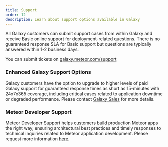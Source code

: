 ```yaml
---
title: Support
order: 12
description: Learn about support options available in Galaxy
---
```


All Galaxy customers can submit support cases from within Galaxy and receive Basic online support for deployment-related questions. There is no guaranteed response SLA for Basic support but questions are typically answered within 1-2 business days.  

You can submit tickets on [galaxy.meteor.com/support](https://galaxy.meteor.com/support)

<h3 id="Enhanced Galaxy Support Options">Enhanced Galaxy Support Options</h3>

Galaxy customers have the option to upgrade to higher levels of paid Galaxy support for guaranteed response times as short as 15-minutes with 24x7x365 coverage, including critical cases related to application downtime or degraded performance. Please contact [Galaxy Sales](mailto:galaxysales@meteor.com) for more details.

<h3 id="Meteor Developer Support">Meteor Developer Support</h3>

Meteor Developer Support helps customers build production Meteor apps the right way, ensuring architectural best practices and timely responses to technical inquiries related to Meteor application development. Please request more information [here](https://www.meteor.com/developer-support).
